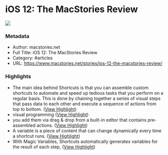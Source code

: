 # iOS 12: The MacStories Review

![](https://readwise-assets.s3.amazonaws.com/static/images/article2.74d541386bbf.png)

### Metadata

- Author: macstories.net
- Full Title: iOS 12: The MacStories Review
- Category: #articles
- URL: https://www.macstories.net/stories/ios-12-the-macstories-review/

### Highlights

- The main idea behind Shortcuts is that you can assemble custom shortcuts to automate and speed up tedious tasks that you perform on a regular basis. This is done by chaining together a series of visual steps that pass data to each other and execute a sequence of actions from top to bottom. ([View Highlight](https://instapaper.com/read/1105931035/9470262))
- visual programming ([View Highlight](https://instapaper.com/read/1105931035/9505871))
- you add them via drag & drop from a built-in editor that contains pre-assembled actions. ([View Highlight](https://instapaper.com/read/1105931035/9505873))
- A variable is a piece of content that can change dynamically every time a shortcut runs. ([View Highlight](https://instapaper.com/read/1105931035/9505874))
- With Magic Variables, Shortcuts automatically generates variables for the result of each step, ([View Highlight](https://instapaper.com/read/1105931035/9505876))
